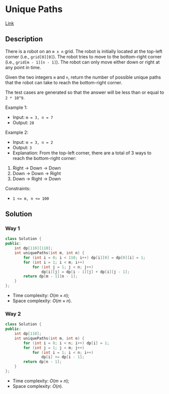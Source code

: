 # Unique Paths

[Link](https://leetcode.com/problems/unique-paths/description/)

## Description

There is a robot on an `m x n` grid. The robot is initially located at the top-left corner (i.e., `grid[0][0]`). The robot tries to move to the bottom-right corner (i.e., `grid[m - 1][n - 1]`). The robot can only move either down or right at any point in time.

Given the two integers `m` and `n`, return the number of possible unique paths that the robot can take to reach the bottom-right corner.

The test cases are generated so that the answer will be less than or equal to `2 * 10^9`.

Example 1:

- Input: `m = 3, n = 7`
- Output: `28`

Example 2:

- Input: `m = 3, n = 2`
- Output: `3`
- Explanation: From the top-left corner, there are a total of 3 ways to reach the bottom-right corner:

1. Right -> Down -> Down
2. Down -> Down -> Right
3. Down -> Right -> Down

Constraints:

- `1 <= m, n <= 100`

## Solution

### Way 1

```C++
class Solution {
public:
    int dp[110][110];
    int uniquePaths(int m, int n) {
        for (int i = 0; i < 110; i++) dp[i][0] = dp[0][i] = 1;
        for (int i = 1; i < m; i++) 
            for (int j = 1; j < n; j++)
                dp[i][j] = dp[i - 1][j] + dp[i][j - 1];
        return dp[m - 1][n - 1];
    }
};
```

- Time complexity: $O(m\times n)$;
- Space complexity: $O(m\times n)$.

### Way 2

```C++
class Solution {
public:
    int dp[110];
    int uniquePaths(int m, int n) {
        for (int i = 0; i < n; i++) dp[i] = 1;
        for (int j = 1; j < m; j++)
            for (int i = 1; i < n; i++)
                dp[i] += dp[i - 1];
        return dp[n - 1];
    }
};
```

- Time complexity: $O(m\times n)$;
- Space complexity: $O(n)$.
